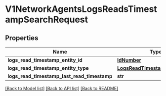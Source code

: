 # V1NetworkAgentsLogsReadsTimestampSearchRequest

## Properties
Name | Type | Description | Notes
------------ | ------------- | ------------- | -------------
**logs_read_timestamp_entity_id** | [**IdNumber**](IdNumber.md) |  | 
**logs_read_timestamp_entity_type** | [**LogsReadTimestampEntityType**](LogsReadTimestampEntityType.md) |  | 
**logs_read_timestamp_last_read_timestamp** | **str** |  | 

[[Back to Model list]](../README.md#documentation-for-models) [[Back to API list]](../README.md#documentation-for-api-endpoints) [[Back to README]](../README.md)

